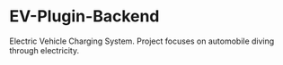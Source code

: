 # EV-Plugin-Backend
Electric Vehicle Charging System. Project focuses on automobile diving through electricity.
